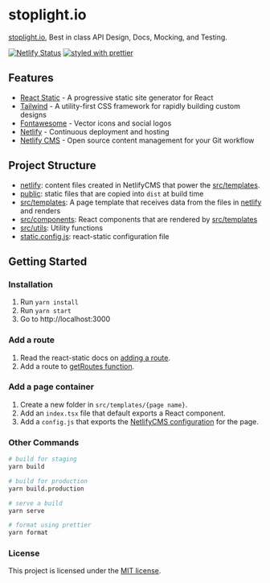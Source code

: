 # stoplight.io

[stoplight.io](https://stoplight.io), Best in class API Design, Docs, Mocking, and Testing.

[![Netlify Status](https://api.netlify.com/api/v1/badges/dce90519-4481-4982-b239-afe64fd2f01a/deploy-status)](https://app.netlify.com/sites/stoplightio/deploys) [![styled with prettier](https://img.shields.io/badge/styled_with-prettier-ff69b4.svg)](https://github.com/prettier/prettier)

## Features

- [React Static](https://github.com/nozzle/react-static) - A progressive static site generator for React
- [Tailwind](https://tailwindcss.com/docs/what-is-tailwind) - A utility-first CSS framework for
  rapidly building custom designs
- [Fontawesome](https://fontawesome.com) - Vector icons and social logos
- [Netlify](https://www.netlify.com/) - Continuous deployment and hosting
- [Netlify CMS](https://www.netlifycms.org/) - Open source content management for your Git workflow

## Project Structure

- [netlify](./netlify): content files created in NetlifyCMS that power the [src/templates](./src/templates).
- [public](./public): static files that are copied into `dist` at build time
- [src/templates](./src/templates): A page template that receives data from the files in [netlify](./netlify) and renders
- [src/components](./src/components): React components that are rendered by [src/templates](./src/templates)
- [src/utils](./src/utils): Utility functions
- [static.config.js](./static.config.js): react-static configuration file

## Getting Started

### Installation

1. Run `yarn install`
2. Run `yarn start`
3. Go to http://localhost:3000

### Add a route

1. Read the react-static docs on [adding a route](https://github.com/nozzle/react-static/blob/master/docs/config.md#getroutes).
2. Add a route to [getRoutes function](./src/utils/getRoutes.js).

### Add a page container

1. Create a new folder in `src/templates/{page name}`.
2. Add an `index.tsx` file that default exports a React component.
3. Add a `config.js` that exports the [NetlifyCMS configuration](https://www.netlifycms.org/docs/configuration-options/#collections) for the page.

### Other Commands

```bash
# build for staging
yarn build

# build for production
yarn build.production

# serve a build
yarn serve

# format using prettier
yarn format
```

### License

This project is licensed under the [MIT license](https://opensource.org/licenses/MIT).

